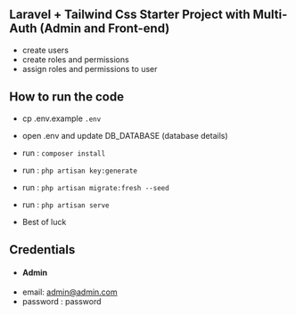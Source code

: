 
## Laravel + Tailwind Css Starter Project with Multi-Auth (Admin and Front-end)
- create users 
- create roles and permissions
- assign roles and permissions to user



## How to run the code

- cp .env.example `.env`
- open .env and update DB_DATABASE (database details)
- run : `composer install`
- run : `php artisan key:generate`
- run : `php artisan migrate:fresh --seed`
- run : `php artisan serve`

- Best of luck 


## Credentials
- #### Admin
- email: admin@admin.com
- password : password
